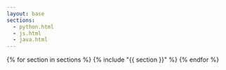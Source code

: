 ```yaml
---
layout: base
sections:
  - python.html
  - js.html
  - java.html
---
```


{% for section in sections %}
{% include "{{ section }}" %}
{% endfor %}
